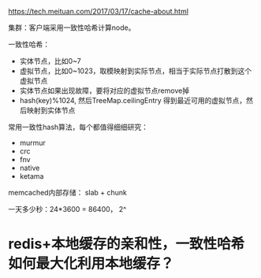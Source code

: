 https://tech.meituan.com/2017/03/17/cache-about.html


集群：客户端采用一致性哈希计算node。

一致性哈希：
- 实体节点，比如0~7
- 虚拟节点，比如0~1023，取模映射到实际节点，相当于实际节点打散到这个虚拟节点
- 实体节点如果出现故障，要将对应的虚拟节点remove掉
- hash(key)%1024, 然后TreeMap.ceilingEntry 得到最近可用的虚拟节点，然后映射到实体节点


常用一致性hash算法，每个都值得细细研究：
- murmur
- crc 
- fnv 
- native
- ketama


memcached内部存储： slab + chunk



一天多少秒：24*3600 = 86400， 2^



# redis+本地缓存的亲和性，一致性哈希如何最大化利用本地缓存？